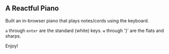 ## A Reactful Piano

[areactfulpiano]:http://areactfulpiano.herokuapp.com

Built an in-browser piano that plays notes/cords using the keyboard.

`a` through `enter` are the standard (white) keys.
`w` through '}' are the flats and sharps.

Enjoy!
